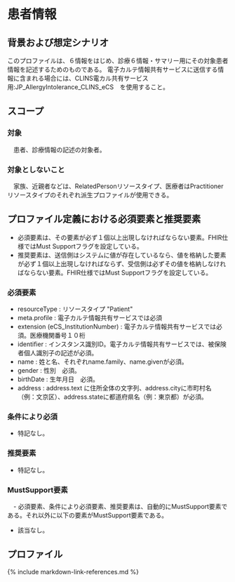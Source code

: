 
# 患者情報

## 背景および想定シナリオ
このプロファイルは、６情報をはじめ、診療６情報・サマリー用にその対象患者情報を記述するためのものである。
電子カルテ情報共有サービスに送信する情報に含まれる場合には、CLINS電カル共有サービス用:JP_AllergyIntolerance_CLINS_eCS　を使用すること。

## スコープ
### 対象
　患者、診療情報の記述の対象者。

### 対象としないこと
　家族、近親者などは、RelatedPersonリソースタイプ、医療者はPractitioner リソースタイプのそれぞれ派生プロファイルが使用できる。

## プロファイル定義における必須要素と推奨要素
  - 必須要素は、その要素が必ず１個以上出現しなければならない要素。FHIR仕様ではMust Supportフラグを設定している。
  - 推奨要素は、送信側はシステムに値が存在しているなら、値を格納した要素が必ず１個以上出現しなければならず、受信側は必ずその値を格納しなければならない要素。FHIR仕様ではMust Supportフラグを設定している。

### 必須要素
  - resourceType : リソースタイプ "Patient"
  - meta.profile : 電子カルテ情報共有サービスでは必須
  - extension (eCS_InstitutionNumber) : 電子カルテ情報共有サービスでは必須。医療機関番号１０桁
  - identifier : インスタンス識別ID。電子カルテ情報共有サービスでは、被保険者個人識別子の記述が必須。
  - name : 姓と名、それぞれname.family、name.givenが必須。
  - gender : 性別　必須。
  - birthDate : 生年月日　必須。
  - address : address.text に住所全体の文字列、address.cityに市町村名（例：文京区）、address.stateに都道府県名（例：東京都）が必須。

### 条件により必須
  - 特記なし。

### 推奨要素
  - 特記なし。

### MustSupport要素
　- 必須要素、条件により必須要素、推奨要素は、自動的にMustSupport要素である。それ以外に以下の要素がMustSupport要素である。
  - 該当なし。

## プロファイル

{% include markdown-link-references.md %}